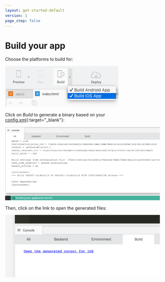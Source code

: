 ```yaml
---
layout: get-started-default
version: 1
page_step: false
---
```


# Build your app

Choose the platforms to build for:

<img src="/img/mobile-build-dropdown.png" />

Click on _Build_ to generate a binary based on your [config.xml](http://cordova.apache.org/docs/en/latest/config_ref/index.html){:target="_blank"}:

<img src="/img/mobile-build-progress.png" />

Then, click on the link to open the generated files:

<img src="/img/mobile-build.png" />
